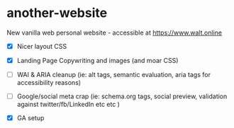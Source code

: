 # another-website

New vanilla web personal website - accessible at https://www.walt.online
- [x] Nicer layout CSS
- [x] Landing Page Copywriting and images (and moar CSS)

- [ ] WAI & ARIA cleanup (ie: alt tags, semantic evaluation, aria tags for accessibility reasons)
- [ ] Google/social meta crap (ie: schema.org tags, social preview, validation against twitter/fb/LinkedIn etc etc )
- [x] GA setup 
